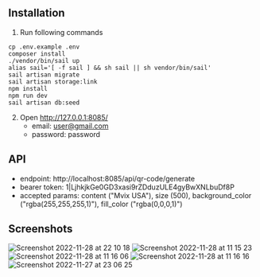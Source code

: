 ## Installation
1. Run following commands
```
cp .env.example .env
composer install
./vendor/bin/sail up
alias sail='[ -f sail ] && sh sail || sh vendor/bin/sail'
sail artisan migrate
sail artisan storage:link
npm install
npm run dev
sail artisan db:seed 
```
2. Open http://127.0.0.1:8085/
    - email: user@gmail.com
    - password: password

## API
- endpoint: http://localhost:8085/api/qr-code/generate
- bearer token: 1|LjhkjkGe0GD3xasi9rZDduzULE4gyBwXNLbuDf8P
- accepted params: content ("Mvix USA"), size (500), background_color ("rgba(255,255,255,1)"), fill_color ("rgba(0,0,0,1)")

## Screenshots
![Screenshot 2022-11-28 at 22 10 18](https://user-images.githubusercontent.com/88434147/204327722-3a6deeaa-083c-4199-b0a4-75dbdfc0b937.png)
![Screenshot 2022-11-28 at 11 15 23](https://user-images.githubusercontent.com/88434147/204199501-37c93ab6-a27f-48f3-a71a-8aceaa8b3aa3.png)
![Screenshot 2022-11-28 at 11 16 06](https://user-images.githubusercontent.com/88434147/204199509-e8278c9e-41d5-444a-af87-2fea95067300.png)
![Screenshot 2022-11-28 at 11 16 16](https://user-images.githubusercontent.com/88434147/204199513-3739e6bd-ed25-4bc1-8cf6-5f53e7d9de4f.png)
![Screenshot 2022-11-27 at 23 06 25](https://user-images.githubusercontent.com/88434147/204149641-e5e06a88-c1dc-4296-94e7-e0fdc32fe585.png)
